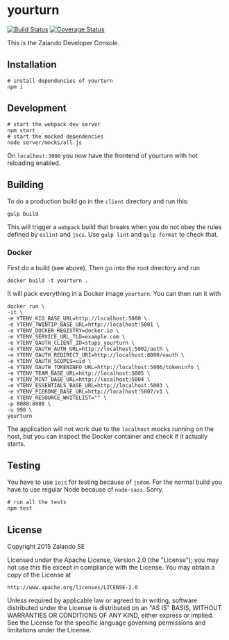 # yourturn

[![Build Status](https://travis-ci.org/zalando-stups/yourturn.svg?branch=master)](https://travis-ci.org/zalando-stups/yourturn) [![Coverage Status](https://coveralls.io/repos/zalando-stups/yourturn/badge.svg?branch=master)](https://coveralls.io/r/zalando-stups/yourturn?branch=master)

This is the Zalando Developer Console.

## Installation

    # install dependencies of yourturn
    npm i

## Development

    # start the webpack dev server
    npm start
    # start the mocked dependencies
    node server/mocks/all.js

On `localhost:3000` you now have the frontend of yourturn with hot reloading enabled.

## Building

To do a production build go in the `client` directory and run this:

    gulp build
    
This will trigger a `webpack` build that breaks when you do not obey the rules defined by `eslint` and `jscs`. Use `gulp lint` and `gulp format` to check that.

### Docker

First do a build (see above). Then go into the root directory and run

    docker build -t yourturn .

It will pack everything in a Docker image `yourturn`. You can then run it with

    docker run \
    -it \
    -e YTENV_KIO_BASE_URL=http://localhost:5000 \
    -e YTENV_TWINTIP_BASE_URL=http://localhost:5001 \
    -e YTENV_DOCKER_REGISTRY=docker.io \
    -e YTENV_SERVICE_URL_TLD=example.com \
    -e YTENV_OAUTH_CLIENT_ID=stups_yourturn \
    -e YTENV_OAUTH_AUTH_URL=http://localhost:5002/auth \
    -e YTENV_OAUTH_REDIRECT_URI=http://localhost:8080/oauth \
    -e YTENV_OAUTH_SCOPES=uid \
    -e YTENV_OAUTH_TOKENINFO_URL=http://localhost:5006/tokeninfo \
    -e YTENV_TEAM_BASE_URL=http://localhost:5005 \
    -e YTENV_MINT_BASE_URL=http://localhost:5004 \
    -e YTENV_ESSENTIALS_BASE_URL=http://localhost:5003 \
    -e YTENV_PIERONE_BASE_URL=http://localhost:5007/v1 \
    -e YTENV_RESOURCE_WHITELIST="" \
    -p 8080:8080 \
    -u 998 \
    yourturn

The application will not work due to the `localhost` mocks running on the host, but you can inspect the Docker container and check if it actually starts.

## Testing

You have to use `iojs` for testing because of `jsdom`. For the normal build you have to use regular Node because of `node-sass`. Sorry.

    # run all the tests
    npm test

## License

Copyright 2015 Zalando SE

Licensed under the Apache License, Version 2.0 (the "License");
you may not use this file except in compliance with the License.
You may obtain a copy of the License at

    http://www.apache.org/licenses/LICENSE-2.0

Unless required by applicable law or agreed to in writing, software
distributed under the License is distributed on an "AS IS" BASIS,
WITHOUT WARRANTIES OR CONDITIONS OF ANY KIND, either express or implied.
See the License for the specific language governing permissions and
limitations under the License.
